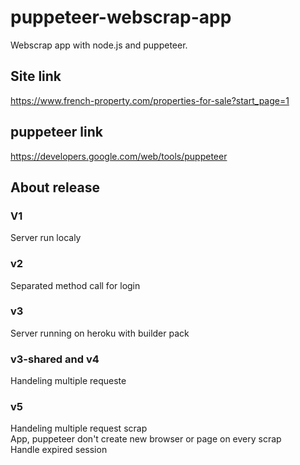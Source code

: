 # puppeteer-webscrap-app
Webscrap app with node.js and puppeteer.
<br>
## Site link
https://www.french-property.com/properties-for-sale?start_page=1
## puppeteer link
https://developers.google.com/web/tools/puppeteer

## About release
### V1
Server run localy

### v2
Separated method call for login

### v3
Server running on heroku with builder pack

### v3-shared and v4
Handeling multiple requeste

### v5
Handeling multiple request scrap <br>
App, puppeteer don't create new browser or page on every scrap <br>
Handle expired session

